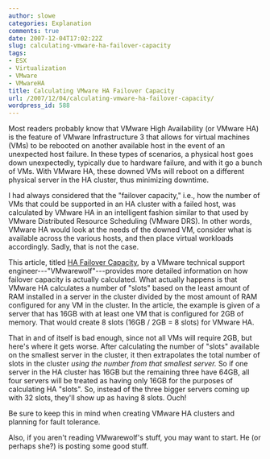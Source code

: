 ```yaml
---
author: slowe
categories: Explanation
comments: true
date: 2007-12-04T17:02:22Z
slug: calculating-vmware-ha-failover-capacity
tags:
- ESX
- Virtualization
- VMware
- VMwareHA
title: Calculating VMware HA Failover Capacity
url: /2007/12/04/calculating-vmware-ha-failover-capacity/
wordpress_id: 588
---
```


Most readers probably know that VMware High Availability (or VMware HA) is the feature of VMware Infrastructure 3 that allows for virtual machines (VMs) to be rebooted on another available host in the event of an unexpected host failure. In these types of scenarios, a physical host goes down unexpectedly, typically due to hardware failure, and with it go a bunch of VMs. With VMware HA, these downed VMs will reboot on a different physical server in the HA cluster, thus minimizing downtime.

I had always considered that the "failover capacity," i.e., how the number of VMs that could be supported in an HA cluster with a failed host, was calculated by VMware HA in an intelligent fashion similar to that used by VMware Distributed Resource Scheduling (VMware DRS). In other words, VMware HA would look at the needs of the downed VM, consider what is available across the various hosts, and then place virtual workloads accordingly. Sadly, that is not the case.

This article, titled [HA Failover Capacity](http://www.vmwarewolf.com/ha-failover-capacity/), by a VMware technical support engineer---"VMwarewolf"---provides more detailed information on how failover capacity is actually calculated. What actually happens is that VMware HA calculates a number of "slots" based on the least amount of RAM installed in a server in the cluster divided by the most amount of RAM configured for any VM in the cluster. In the article, the example is given of a server that has 16GB with at least one VM that is configured for 2GB of memory. That would create 8 slots (16GB / 2GB = 8 slots) for VMware HA.

That in and of itself is bad enough, since not all VMs will require 2GB, but here's where it gets worse. After calculating the number of "slots" available on the smallest server in the cluster, it then extrapolates the total number of slots in the cluster _using the number from that smallest server._ So if one server in the HA cluster has 16GB but the remaining three have 64GB, all four servers will be treated as having only 16GB for the purposes of calculating HA "slots". So, instead of the three bigger servers coming up with 32 slots, they'll show up as having 8 slots. Ouch!

Be sure to keep this in mind when creating VMware HA clusters and planning for fault tolerance.

Also, if you aren't reading VMwarewolf's stuff, you may want to start. He (or perhaps she?) is posting some good stuff.
